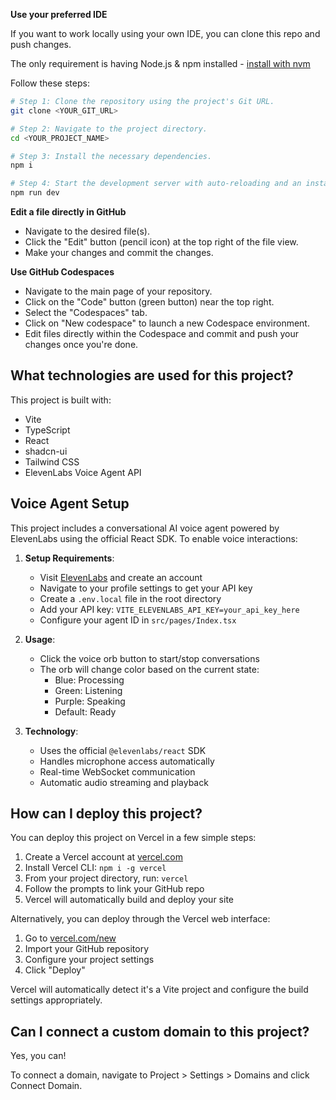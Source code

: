 
**Use your preferred IDE**

If you want to work locally using your own IDE, you can clone this repo and push changes. 

The only requirement is having Node.js & npm installed - [install with nvm](https://github.com/nvm-sh/nvm#installing-and-updating)

Follow these steps:

```sh
# Step 1: Clone the repository using the project's Git URL.
git clone <YOUR_GIT_URL>

# Step 2: Navigate to the project directory.
cd <YOUR_PROJECT_NAME>

# Step 3: Install the necessary dependencies.
npm i

# Step 4: Start the development server with auto-reloading and an instant preview.
npm run dev
```

**Edit a file directly in GitHub**

- Navigate to the desired file(s).
- Click the "Edit" button (pencil icon) at the top right of the file view.
- Make your changes and commit the changes.

**Use GitHub Codespaces**

- Navigate to the main page of your repository.
- Click on the "Code" button (green button) near the top right.
- Select the "Codespaces" tab.
- Click on "New codespace" to launch a new Codespace environment.
- Edit files directly within the Codespace and commit and push your changes once you're done.

## What technologies are used for this project?

This project is built with:

- Vite
- TypeScript
- React
- shadcn-ui
- Tailwind CSS
- ElevenLabs Voice Agent API

## Voice Agent Setup

This project includes a conversational AI voice agent powered by ElevenLabs using the official React SDK. To enable voice interactions:

1. **Setup Requirements**:
   - Visit [ElevenLabs](https://elevenlabs.io/) and create an account
   - Navigate to your profile settings to get your API key
   - Create a `.env.local` file in the root directory
   - Add your API key: `VITE_ELEVENLABS_API_KEY=your_api_key_here`
   - Configure your agent ID in `src/pages/Index.tsx`

2. **Usage**:
   - Click the voice orb button to start/stop conversations
   - The orb will change color based on the current state:
     - Blue: Processing
     - Green: Listening
     - Purple: Speaking
     - Default: Ready

3. **Technology**:
   - Uses the official `@elevenlabs/react` SDK
   - Handles microphone access automatically
   - Real-time WebSocket communication
   - Automatic audio streaming and playback

## How can I deploy this project?

You can deploy this project on Vercel in a few simple steps:

1. Create a Vercel account at [vercel.com](https://vercel.com)
2. Install Vercel CLI: `npm i -g vercel`
3. From your project directory, run: `vercel`
4. Follow the prompts to link your GitHub repo
5. Vercel will automatically build and deploy your site

Alternatively, you can deploy through the Vercel web interface:

1. Go to [vercel.com/new](https://vercel.com/new)
2. Import your GitHub repository
3. Configure your project settings
4. Click "Deploy"

Vercel will automatically detect it's a Vite project and configure the build settings appropriately.

## Can I connect a custom domain to this project?

Yes, you can!

To connect a domain, navigate to Project > Settings > Domains and click Connect Domain.

